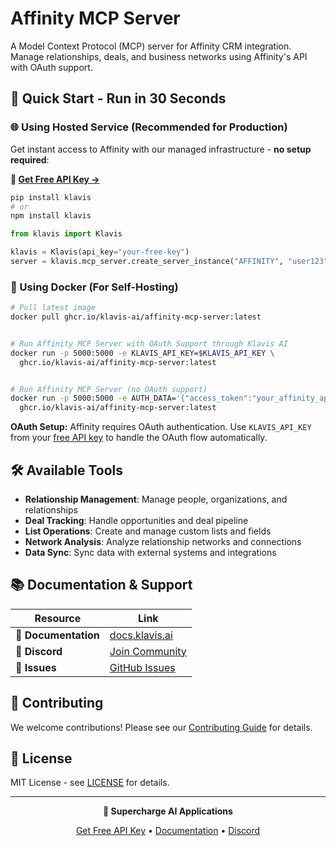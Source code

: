 # Affinity MCP Server

A Model Context Protocol (MCP) server for Affinity CRM integration. Manage relationships, deals, and business networks using Affinity's API with OAuth support.

## 🚀 Quick Start - Run in 30 Seconds

### 🌐 Using Hosted Service (Recommended for Production)

Get instant access to Affinity with our managed infrastructure - **no setup required**:

**🔗 [Get Free API Key →](https://www.klavis.ai/home/api-keys)**

```bash
pip install klavis
# or
npm install klavis
```

```python
from klavis import Klavis

klavis = Klavis(api_key="your-free-key")
server = klavis.mcp_server.create_server_instance("AFFINITY", "user123")
```

### 🐳 Using Docker (For Self-Hosting)

```bash
# Pull latest image
docker pull ghcr.io/klavis-ai/affinity-mcp-server:latest


# Run Affinity MCP Server with OAuth Support through Klavis AI
docker run -p 5000:5000 -e KLAVIS_API_KEY=$KLAVIS_API_KEY \
  ghcr.io/klavis-ai/affinity-mcp-server:latest


# Run Affinity MCP Server (no OAuth support)
docker run -p 5000:5000 -e AUTH_DATA='{"access_token":"your_affinity_api_key_here"}' \
  ghcr.io/klavis-ai/affinity-mcp-server:latest
```

**OAuth Setup:** Affinity requires OAuth authentication. Use `KLAVIS_API_KEY` from your [free API key](https://www.klavis.ai/home/api-keys) to handle the OAuth flow automatically.

## 🛠️ Available Tools

- **Relationship Management**: Manage people, organizations, and relationships
- **Deal Tracking**: Handle opportunities and deal pipeline
- **List Operations**: Create and manage custom lists and fields
- **Network Analysis**: Analyze relationship networks and connections
- **Data Sync**: Sync data with external systems and integrations

## 📚 Documentation & Support

| Resource | Link |
|----------|------|
| **📖 Documentation** | [docs.klavis.ai](https://docs.klavis.ai) |
| **💬 Discord** | [Join Community](https://discord.gg/p7TuTEcssn) |
| **🐛 Issues** | [GitHub Issues](https://github.com/klavis-ai/klavis/issues) |

## 🤝 Contributing

We welcome contributions! Please see our [Contributing Guide](../../CONTRIBUTING.md) for details.

## 📜 License

MIT License - see [LICENSE](../../LICENSE) for details.

---

<div align="center">
  <p><strong>🚀 Supercharge AI Applications </strong></p>
  <p>
    <a href="https://www.klavis.ai">Get Free API Key</a> •
    <a href="https://docs.klavis.ai">Documentation</a> •
    <a href="https://discord.gg/p7TuTEcssn">Discord</a>
  </p>
</div>
